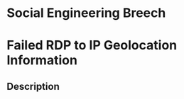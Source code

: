 # Social Engineering Breech

<h1>Failed RDP to IP Geolocation Information</h1>

<h2>Description</h2>
<b>
</b>
<br />
<br />

<br />
<br />

<p align="center">
<img >
</p>
